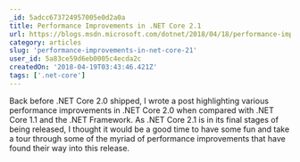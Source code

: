 ```yaml
---
_id: 5adcc673724957005e0d2a0a
title: Performance Improvements in .NET Core 2.1
url: https://blogs.msdn.microsoft.com/dotnet/2018/04/18/performance-improvements-in-net-core-2-1/
category: articles
slug: 'performance-improvements-in-net-core-21'
user_id: 5a83ce59d6eb0005c4ecda2c
createdOn: '2018-04-19T03:43:46.421Z'
tags: ['.net-core']
---
```


Back before .NET Core 2.0 shipped, I wrote a post highlighting various performance improvements in .NET Core 2.0 when compared with .NET Core 1.1 and the .NET Framework. As .NET Core 2.1 is in its final stages of being released, I thought it would be a good time to have some fun and take a tour through some of the myriad of performance improvements that have found their way into this release.
